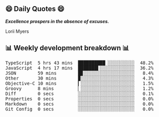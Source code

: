 ## 😄 Daily Quotes 😄

_**Excellence prospers in the absence of excuses.**_

Lorii Myers



## 📊 Weekly development breakdown 📊

<pre>TypeScript  5 hrs 43 mins  ██████████▏░░░░░░░░░░  48.2%
JavaScript  4 hrs 17 mins  ███████▌░░░░░░░░░░░░░  36.2%
JSON        59 mins        █▊░░░░░░░░░░░░░░░░░░░   8.4%
Other       30 mins        ▉░░░░░░░░░░░░░░░░░░░░   4.3%
Objective-C 10 mins        ▎░░░░░░░░░░░░░░░░░░░░   1.5%
Groovy      8 mins         ▏░░░░░░░░░░░░░░░░░░░░   1.2%
Diff        0 secs         ░░░░░░░░░░░░░░░░░░░░░   0.1%
Properties  0 secs         ░░░░░░░░░░░░░░░░░░░░░   0.0%
Markdown    0 secs         ░░░░░░░░░░░░░░░░░░░░░   0.0%
Git Config  0 secs         ░░░░░░░░░░░░░░░░░░░░░   0.0%</pre>
